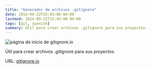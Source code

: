```yaml
---
title: "Generador de archivos .gitignore"
date: 2014-09-22T15:43:00-04:00
lastmod: 2014-09-22T15:43:00-04:00
tags: [git, spanish]
summary: Util para crear archivos .gitignore para sus proyectos. 
---
```


![página de inicio de gitignore.io](/images/gitignore.io.png)

Útil para crear archivos .gitignore para sus proyectos.

URL: [gitignore.io](http://gitignore.io)
